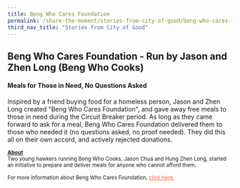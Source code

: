 ```yaml
---
title: Beng Who Cares Foundation 
permalink: /share-the-moment/stories-from-city-of-good/beng-who-cares-foundation
third_nav_title: "Stories from City of Good"
---
```

## Beng Who Cares Foundation - Run by Jason and Zhen Long (Beng Who Cooks)

#### Meals for Those in Need, No Questions Asked 

Inspired by a friend buying food for a homeless person, Jason and Zhen Long created "Beng Who Cares Foundation", and gave away free meals to those in need during the Circuit Breaker period. As long as they came forward to ask for a meal, Beng Who Cares Foundation delivered them to those who needed it (no questions asked, no proof needed). They did this all on their own accord, and actively rejected donations.

<sup><b><u>About</u></b><br>Two young hawkers running Beng Who Cooks, Jason Chua and Hung Zhen Long, started an initiative to prepare and deliver meals for anyone who cannot afford them.<br><br>For more information about Beng Who Cares Foundation, <a href="https://mothership.sg/2020/04/beng-who-cooks-covid-19/" style="color:tomato">click here.</a></sup>
